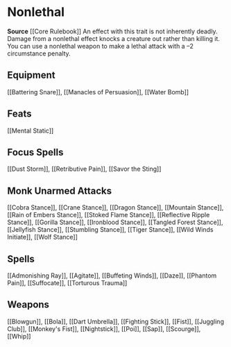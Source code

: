 ﻿---
id: '188'
name: Nonlethal
rarity: Common
source: '[[DATABASE/source/Core Rulebook|Core Rulebook]]'
trait:
- Nonlethal
type: Trait

---
# Nonlethal

**Source** [[Core Rulebook]] 
An effect with this trait is not inherently deadly. Damage from a nonlethal effect knocks a creature out rather than killing it. You can use a nonlethal weapon to make a lethal attack with a –2 circumstance penalty.

## Equipment

[[Battering Snare]], [[Manacles of Persuasion]], [[Water Bomb]]

## Feats

[[Mental Static]]

## Focus Spells

[[Dust Storm]], [[Retributive Pain]], [[Savor the Sting]]

## Monk Unarmed Attacks

[[Cobra Stance]], [[Crane Stance]], [[Dragon Stance]], [[Mountain Stance]], [[Rain of Embers Stance]], [[Stoked Flame Stance]], [[Reflective Ripple Stance]], [[Gorilla Stance]], [[Ironblood Stance]], [[Tangled Forest Stance]], [[Jellyfish Stance]], [[Stumbling Stance]], [[Tiger Stance]], [[Wild Winds Initiate]], [[Wolf Stance]]

## Spells

[[Admonishing Ray]], [[Agitate]], [[Buffeting Winds]], [[Daze]], [[Phantom Pain]], [[Suffocate]], [[Torturous Trauma]]

## Weapons

[[Blowgun]], [[Bola]], [[Dart Umbrella]], [[Fighting Stick]], [[Fist]], [[Juggling Club]], [[Monkey's Fist]], [[Nightstick]], [[Poi]], [[Sap]], [[Scourge]], [[Whip]]